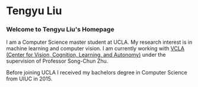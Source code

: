 # Tengyu Liu

### Welcome to Tengyu Liu's Homepage

I am a Computer Science master student at UCLA. My research interest is in machine learning and computer vision. I am currently working with [VCLA (Center for Vision, Cognition, Learning, and Autonomy)](http://vcla.stat.ucla.edu/people.html) under the supervision of Professor Song-Chun Zhu. 

Before joining UCLA I received my bachelors degree in Computer Science from UIUC in 2015. 
